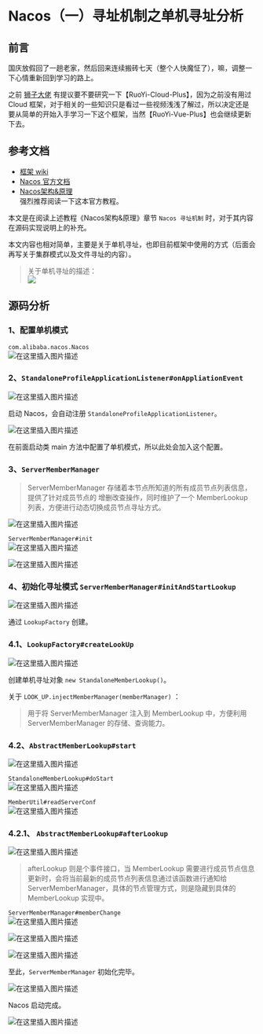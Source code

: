 # Nacos（一）寻址机制之单机寻址分析

## 前言
国庆放假回了一趟老家，然后回来连续搬砖七天（整个人快魔怔了），嘛，调整一下心情重新回到学习的路上。

之前 [狮子大佬](https://blog.csdn.net/weixin_40461281?type=blog) 有提议要不要研究一下【RuoYi-Cloud-Plus】，因为之前没有用过 Cloud 框架，对于相关的一些知识只是看过一些视频浅浅了解过，所以决定还是要从简单的开始入手学习一下这个框架，当然【RuoYi-Vue-Plus】也会继续更新下去。

## 参考文档
- [框架 wiki](https://gitee.com/JavaLionLi/RuoYi-Cloud-Plus/wikis/%E9%A1%B9%E7%9B%AE%E7%AE%80%E4%BB%8B)
- [Nacos 官方文档](https://nacos.io/zh-cn/docs/what-is-nacos.html)
- [Nacos架构&原理](https://developer.aliyun.com/ebook/36?spm=a2c6h.20345107.ebook-index.18.152c2984fsi5ST)<br>
强烈推荐阅读一下这本官方教程。

本文是在阅读上述教程《Nacos架构&原理》章节 `Nacos 寻址机制` 时，对于其内容在源码实现说明上的补充。

本文内容也相对简单，主要是关于单机寻址，也即目前框架中使用的方式（后面会再写关于集群模式以及文件寻址的内容）。

> 关于单机寻址的描述：<br>
> ![](img01/f35303c29a7b4b46bec689ea7e8eb3af.png)
## 源码分析
### 1、配置单机模式
`com.alibaba.nacos.Nacos`<br>
![在这里插入图片描述](img01/3893d2ca7b1f40f3b57df5ed4daeff34.png)
### 2、`StandaloneProfileApplicationListener#onAppliationEvent`
![在这里插入图片描述](img01/efd529b124c4429abc87961a0a6ac847.png)<br>

启动 Nacos，会自动注册 `StandaloneProfileApplicationListener`。<br>

![在这里插入图片描述](img01/2ea98e7744204b75b2f959c312292555.png)<br>

在前面启动类 main 方法中配置了单机模式，所以此处会加入这个配置。

### 3、`ServerMemberManager`

> ServerMemberManager 存储着本节点所知道的所有成员节点列表信息，提供了针对成员节点的
增删改查操作，同时维护了⼀个 MemberLookup 列表，方便进行动态切换成员节点寻址方式。

![在这里插入图片描述](img01/f33fb8096a1f477d96467f5d26f06543.png)

`ServerMemberManager#init`<br>
![在这里插入图片描述](img01/6ff6ef5d88e34bc4a9def5a728d2209e.png)

![在这里插入图片描述](img01/d1f9829aa5f74b7193543d67577c8693.png)
### 4、初始化寻址模式  `ServerMemberManager#initAndStartLookup`
![在这里插入图片描述](img01/25ce75abf08e467c90a512c17fc803c9.png)

通过 `LookupFactory` 创建。

### 4.1、`LookupFactory#createLookUp`
![在这里插入图片描述](img01/40b3cfe33f464c2cba7d08a1d3da2dc8.png)

创建单机寻址对象 `new StandaloneMemberLookup()`。<br>

关于 `LOOK_UP.injectMemberManager(memberManager)` ：<br>

> 用于将 ServerMemberManager 注入到 MemberLookup 中，方便利用 ServerMemberManager 的存储、查询能力。

### 4.2、`AbstractMemberLookup#start`
![在这里插入图片描述](img01/c46ed21488de43ae85dbafd4ed5937b3.png)

`StandaloneMemberLookup#doStart`<br>
![在这里插入图片描述](img01/3a15bc1593264f369106fddf0ce89dfe.png)

`MemberUtil#readServerConf`<br>
![在这里插入图片描述](img01/cb94ffb19011477bba6e3bd4f341850a.png)

### 4.2.1、 `AbstractMemberLookup#afterLookup`
![在这里插入图片描述](img01/cd8637abd8e94d9ab97fac9820948d2d.png)

> afterLookup 则是个事件接口，当 MemberLookup 需要进行成员节点信息更新时，会将当前最新的成员节点列表信息通过该函数进行通知给 ServerMemberManager，具体的节点管理方式，则是隐藏到具体的 MemberLookup 实现中。

`ServerMemberManager#memberChange`<br>
![在这里插入图片描述](img01/11ff6d31eb2743acba7a52b92694e918.png)

![在这里插入图片描述](img01/3026a69a1b6a4ecfb1e144bfc5309219.png)

![在这里插入图片描述](img01/5c626ce3c23a42dfb0e7d8437187e033.png)

至此，`ServerMemberManager` 初始化完毕。

![在这里插入图片描述](img01/73f95b23f5514a19ada052d563e91358.png)

Nacos 启动完成。

![在这里插入图片描述](img01/33676ba1616849aab529fff75eff1976.png)

